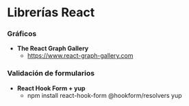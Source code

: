# Librerías React

### Gráficos
- **The React Graph Gallery**
  - https://www.react-graph-gallery.com

### Validación de formularios
- **React Hook Form + yup**
  - npm install react-hook-form @hookform/resolvers yup

